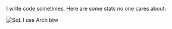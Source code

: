 I write code sometimes. Here are some stats no one cares about:
<p><img align="left" src="https://github-readme-stats.vercel.app/api/top-langs?username=SqLait&show_icons=true&locale=en&layout=compact" alt="SqL" /></p>
I use Arch btw
